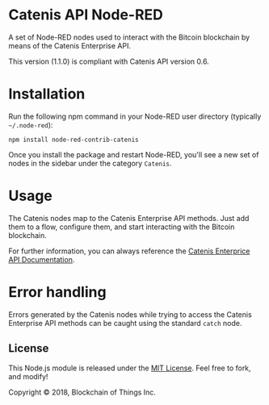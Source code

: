# Catenis API Node-RED

A set of Node-RED nodes used to interact with the Bitcoin blockchain by means of the Catenis Enterprise API.

This version (1.1.0) is compliant with Catenis API version 0.6.

# Installation

Run the following npm command in your Node-RED user directory (typically `~/.node-red`):

```shell
npm install node-red-contrib-catenis
```

Once you install the package and restart Node-RED, you'll see a new set of nodes in the sidebar under the category `Catenis`.

# Usage

The Catenis nodes map to the Catenis Enterprise API methods. Just add them to a flow, configure them, and start interacting with the Bitcoin blockchain.

For further information, you can always reference the [Catenis Enterprice API Documentation](https://catenis.com/docs/api).

# Error handling

Errors generated by the Catenis nodes while trying to access the Catenis Enterprise API methods can be caught using the standard `catch` node.

## License

This Node.js module is released under the [MIT License](LICENSE). Feel free to fork, and modify!

Copyright © 2018, Blockchain of Things Inc.
